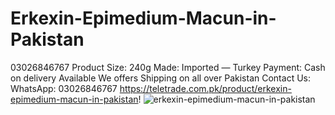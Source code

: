 # Erkexin-Epimedium-Macun-in-Pakistan
03026846767 Product Size: 240g Made: Imported — Turkey Payment: Cash on delivery Available We offers Shipping on all over Pakistan Contact Us: WhatsApp: 03026846767
https://teletrade.com.pk/product/erkexin-epimedium-macun-in-pakistan!
![erkexin-epimedium-macun-in-pakistan](https://github.com/user-attachments/assets/5105fc47-23dd-4f5e-95a0-f638a9b4864e)


